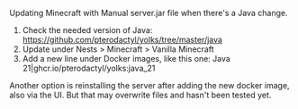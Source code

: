 Updating Minecraft with Manual server.jar file when there's a Java change.

1. Check the needed version of Java: https://github.com/pterodactyl/yolks/tree/master/java
2. Update under Nests > Minecraft > Vanilla Minecraft
3. Add a new line under Docker images, like this one: Java 21|ghcr.io/pterodactyl/yolks:java_21

Another option is reinstalling the server after adding the new docker image, also via the UI. But that may overwrite files and hasn't been tested yet.
